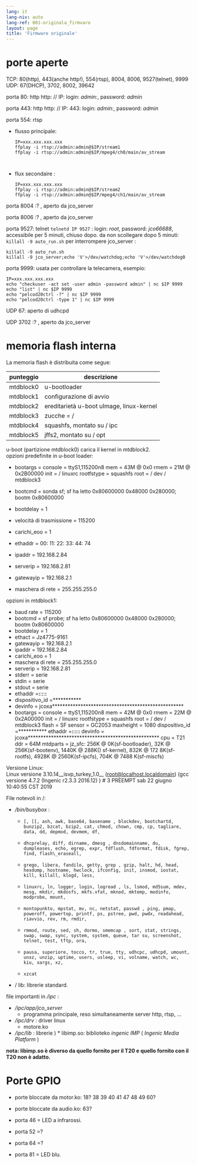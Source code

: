 ```yaml
---
lang: it
lang-niv: auto
lang-ref: 001-originala_firmvaro
layout: page
title: 'Firmware originale'
---
```


# porte aperte

TCP: 80(http), 443(anche http!), 554(rtsp), 8004, 8006, 9527(telnet), 9999
UDP: 67(DHCP), 3702, 8002, 39642

porta 80: http
http: // IP: login: _admin:_, password: _admin_

porta 443: http
http: // IP: 443: login: _admin:_, password: _admin_

porta 554: rtsp
* flusso principale: 

    ```
    IP=xxx.xxx.xxx.xxx
    ffplay -i rtsp://admin:admin@$IP/stream1
    ffplay -i rtsp://admin:admin@$IP/mpeg4/ch0/main/av_stream



    ```
* flux secondaire :



    ```
    IP=xxx.xxx.xxx.xxx
    ffplay -i rtsp://admin:admin@$IP/stream2
    ffplay -i rtsp://admin:admin@$IP/mpeg4/ch1/main/av_stream
    ````

porta 8004 :? , aperto da jco_server



porta 8006 :? , aperto da jco_server




porta 9527: telnet
`telnetd IP 9527` : login: _root_, password: _jco66688_, accessibile per 5 minuti, chiuso dopo.
da non scollegare dopo 5 minuti: `killall -9 auto_run.sh`
per interrompere jco_server : 
 
 

```
killall -9 auto_run.sh
killall -9 jco_server;echo 'V'>/dev/watchdog;echo 'V'>/dev/watchdog0
```

porta 9999: usata per controllare la telecamera, esempio:

```
IP=xxx.xxx.xxx.xxx
echo "checkuser -act set -user admin -password admin" | nc $IP 9999
echo "list" | nc $IP 9999
echo "pelcod20ctrl -?" | nc $IP 9999
echo "pelcod20ctrl -type 1" | nc $IP 9999
```

UDP 67: aperto di udhcpd

UDP 3702 :? , aperto da jco_server




# memoria flash interna
La memoria flash è distribuita come segue:

punteggio | descrizione |
--- | --- |
mtdblock0 | u-bootloader |
mtdblock1 | configurazione di avvio |
mtdblock2 | ereditarietà u-boot uImage, linux-kernel |
mtdblock3 | zucche = / |
mtdblock4 | squashfs, montato su / ipc |
mtdblock5 | jffs2, montato su / opt |

u-boot (partizione mtdblock0) carica il kernel in mtdblock2.  
opzioni predefinite in u-boot loader:  
* bootargs = console = ttyS1,115200n8 mem = 43M @ 0x0 rmem = 21M @ 0x2B00000 init = / linuxrc rootfstype = squashfs root = / dev / mtdblock3


* bootcmd = sonda sf; sf ha letto 0x80600000 0x48000 0x280000; bootm 0x80600000


* bootdelay = 1


* velocità di trasmissione = 115200


* carichi\_eoo = 1


* ethaddr = 00: 11: 22: 33: 44: 74


* ipaddr = 192.168.2.84


* serverip = 192.168.2.81


* gatewayip = 192.168.2.1


* maschera di rete = 255.255.255.0



opzioni in mtdblock1:
* baud rate = 115200
* bootcmd = sf probe; sf ha letto 0x80600000 0x48000 0x280000; bootm 0x80600000
* bootdelay = 1
* ethact = Jz4775-9161
* gatewayip = 192.168.2.1
* ipaddr = 192.168.2.84
* carichi\_eoo = 1
* maschera di rete = 255.255.255.0
* serverip = 192.168.2.81
* stderr = serie
* stdin = serie
* stdout = serie
* ethaddr =**:**:**:**:**:**
* dispositivo\_id =***********
* devinfo = jcoxa***************************************************
* bootargs = console = ttyS1,115200n8 mem = 42M @ 0x0 rmem = 22M @ 0x2A00000 init = / linuxrc rootfstype = squashfs root = / dev / mtdblock3 flash = SF sensor = GC2053 maxheight = 1080 dispositivo\_id =*********** ethaddr =**:**:**:**:**:** devinfo = jcoxa*************************************************** cpu = T21 ddr = 64M mtdparts = jz\_sfc: 256K @ 0K(sf-bootloader), 32K @ 256K(sf-bootenv), 1440K @ 288K() sf-kernel), 832K @ 172 8K(sf-rootfs), 4928K @ 2560K(sf-ipcfs), 704K @ 7488 K(sf-miscfs)


Versione Linux:  
Linux versione 3.10.14\_\_isvp\_turkey\_1.0\_\_ (root@localhost.localdomain) (gcc versione 4.7.2 (Ingenic r2.3.3 2016.12) ) # 3 PREEMPT sab 22 giugno 10:40:55 CST 2019


File notevoli in /:
* _/bin/busybox_ : 
  *     [, [[, ash, awk, base64, basename , blockdev, bootchartd, bunzip2, bzcat, bzip2, cat, chmod, chown, cmp, cp, tagliare, data, dd, depmod, devmem, df,
  *     dhcprelay, diff, dirname, dmesg , dnsdomainname, du, dumpleases, echo, egrep, expr, fdflush, fdformat, fdisk, fgrep, find, flash\_eraseall,
  *     grego, libera, fandilo, getty, grep , gzip, halt, hd, head, hexdump, hostname, hwclock, ifconfig, init, insmod, iostat, kill, killall, klogd, less,
  *     linuxrc, ln, logger, login, logread , ls, lsmod, md5sum, mdev, mesg, mkdir, mkdosfs, mkfs.vfat, mknod, mktemp, modinfo, modprobe, mount,
  *     montopunkto, mpstat, mv, nc, netstat, passwd , ping, pmap, poweroff, powertop, printf, ps, pstree, pwd, pwdx, readahead, riavvio, rev, rm, rmdir,
  *     rmmod, route, sed, sh, dormo, smemcap , sort, stat, strings, swap, swap, sync, system, system, queue, tar su, screenshot, telnet, test, tftp, ora,
  *     pausa, superiore, tocco, tr, true, tty, udhcpc, udhcpd, umount, unxz, unzip, uptime, users, usleep, vi, volname, watch, wc, kiu, xargs, xz,
  *     xzcat

* / lib: librerie standard.



file importanti in _/ipc_ :
* _/ipc/app/jco\_server_
  * programma principale, reso simultaneamente server http, rtsp, ...
* _/ipc/drv_ : driver linux
  * motore.ko
* _/ipc/lib_ : librerie
)  * libimp.so: biblioteko _ingenic_ _IMP_ ( _Ingenic Media Platform_ )


**nota: libimp.so è diverso da quello fornito per il T20 e quello fornito con il T20 non è adatto.**

# Porte GPIO

* porte bloccate da motor.ko: 18? 38 39 40 41 47 48 49 60?


* porte bloccate da audio.ko: 63?


* porta 46 = LED a infrarossi.


* porta 52 =?


* porta 64 =?


* porta 81 = LED blu.




